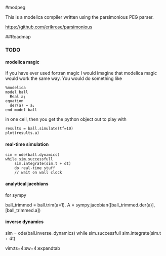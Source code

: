 #modpeg

This is a modelica compiler written using the parsimonious PEG parser.

https://github.com/erikrose/parsimonious

##Roadmap

### TODO

#### modelica magic

If you have ever used fortran magic I would imagine that modelica magic would work the same way. You would do something like

    %modelica
    model ball
      Real a;
    equation
      der(a) = a;
    end model ball

in one cell, then you get the python object out to play with

    results = ball.simulate(tf=10)
    plot(results.a)

#### real-time simulation

    sim = ode(ball.dynamics)
    while sim.successfull
        sim.integrate(sim.t + dt)
        do real-time stuff
        // wait on wall clock


#### analytical jacobians

for sympy

ball_trimmed = ball.trim(a=1).
A = sympy.jacobian([ball_trimmed.der(a)],[ball_trimmed.a])

#### inverse dynamics
sim = ode(ball.inverse_dynamics)
while sim.successfull
    sim.integrate(sim.t + dt)

vim:ts=4:sw=4:expandtab
